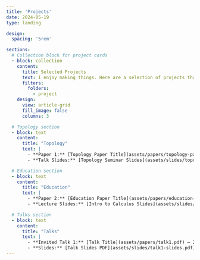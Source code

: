 ```yaml
---
title: 'Projects'
date: 2024-05-19
type: landing

design:
  spacing: '5rem'

sections:
  # Collection block for project cards
  - block: collection
    content:
      title: Selected Projects
      text: I enjoy making things. Here are a selection of projects that I have worked on over the years.
      filters:
        folders:
          - project
    design:
      view: article-grid
      fill_image: false
      columns: 3

  # Topology section
  - block: text
    content:
      title: "Topology"
      text: |
        - **Paper 1:** [Topology Paper Title](assets/papers/topology-paper.pdf) – 2023
        - **Talk Slides:** [Topology Seminar Slides](assets/slides/topology-seminar.pdf)

  # Education section
  - block: text
    content:
      title: "Education"
      text: |
        - **Paper 2:** [Education Paper Title](assets/papers/education-paper.pdf) – 2024
        - **Lecture Slides:** [Intro to Calculus Slides](assets/slides/calculus-intro.pdf)

  # Talks section
  - block: text
    content:
      title: "Talks"
      text: |
        - **Invited Talk 1:** [Talk Title](assets/papers/talk1.pdf) – 2025
        - **Slides:** [Talk Slides PDF](assets/slides/talk1-slides.pdf)
---
```



